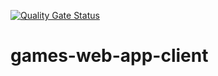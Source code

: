 [![Quality Gate Status](https://sonarcloud.io/api/project_badges/measure?project=mathias-schulze_games-web-app-client&metric=alert_status)](https://sonarcloud.io/dashboard?id=mathias-schulze_games-web-app-client)
# games-web-app-client
